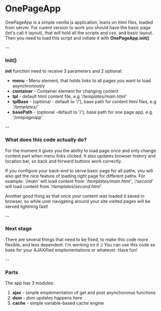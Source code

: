 # OnePageApp

OnePageApp is a simple vanilla js application, leans on html files, loaded from server.
For curent version to work you should have the basic page (let's call it layout),
that will hold all the scripts and css, and basic layout.
Then you need to load this script and initiate it with **OnePageApp.init()**

--

### Init()
**init** function need to receive 3 parameters and 2 optional:
* **menu** - Menu element, that holds links to all pages you want to load asynchronously
* **container** - Container element for changing content
* **tpl** - default html content file, e.g *'/templates/main.html'* 
* **tplBase** - (optional - default to '/'), base path for content html files, e.g *'/templates/'*
* **basePath** - (optional -default to '/'), base path for one page app, e.g. *'/onepageapp'*

--

### What does this code actually do?

For the moment it gives you the ability to load page once and only change content part when menu links clicked.
It also updates browser history and location bar, so back and forward buttons work correctly.

If you configure your back-end to serve basic page for all paths, you will also get the nice feature of loading right page for different paths. 
For example: *'/main'* will load content from *'/templates/main.html'*, *'/second'* will load content from *'/templates/second.html'*.

Another good thing as that once your content was loaded it saved in browser, so while user navigating around your site visited pages will be served lightning fast!

--

### Next stage

There are several things that need to be fixed, to make this code more flexible, and less dependent. I'm working on it :)
You can use this code as base for your AJAXified emplementations or whatever. Have fun!

--

### Parts

The app has 3 modules:

1. **ajax** - simple emplementation of get and post asynchoronus functions
2. **dom** - dom updates happens here
3. **cache** - simple variable-based cache engine
